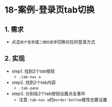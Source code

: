 # 18-案例-登录页tab切换

## 1. 需求

- 点击`账户登录`或`二维码登录`切换对应的登录方式

## 2. 实现

- step1. 找到2个tab按钮
  - `.tab-nav a`
- step2. 找到2个tab内容
  - `.tab-pane`
- step3. 分别给2个tab按钮设置点击事件
  - 注意`.tab-nav a`的`border-bottom`属性也要设置